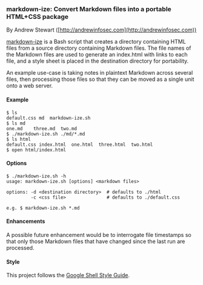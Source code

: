 ### markdown-ize: Convert Markdown files into a portable HTML+CSS package

By Andrew Stewart ([http://andrewinfosec.com](http://andrewinfosec.com))

[markdown-ize](https://github.com/andrewinfosec/markdown-ize) is a Bash script
that creates a directory containing HTML files from a source directory
containing Markdown files. The file names of the Markdown files are used to
generate an index.html with links to each file, and a style sheet is placed in
the destination directory for portability.

An example use-case is taking notes in plaintext Markdown across several files,
then processing those files so that they can be moved as a single unit onto a
web server.

#### Example

    $ ls 
    default.css md  markdown-ize.sh
    $ ls md
    one.md    three.md  two.md
    $ ./markdown-ize.sh ./md/*.md
    $ ls html
    default.css index.html  one.html  three.html  two.html
    $ open html/index.html

#### Options

    $ ./markdown-ize.sh -h
    usage: markdown-ize.sh [options] <markdown files>

    options: -d <destination directory>  # defaults to ./html
             -c <css file>               # defaults to ./default.css

    e.g. $ markdown-ize.sh *.md


#### Enhancements

A possible future enhancement would be to interrogate file timestamps so that
only those Markdown files that have changed since the last run are processed.

#### Style

This project follows the [Google Shell Style
Guide](http://google-styleguide.googlecode.com/svn/trunk/shell.xml).


